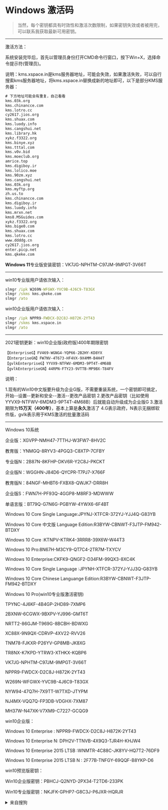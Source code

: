 # Windows 激活码
> 当然，每个密钥都具有时效性和激活次数限制，如果密钥失效或者被用完，可以联系我获取最新可用密钥。

-----------
激活方法：

系统安装完毕后，首先以管理员身份打开CMD命令行窗口，按下Win+X，选择命令提示符(管理员)。

说明：kms.xspace.in是kms服务器地址，可能会失效，如果激活失败，可以自行搜索kms服务器地址，将kms.xspace.in替换成新的地址即可，以下是部分KMS服务器：
```txt
# 下方地址可能会有重复，自己看看
kms.03k.org
kms.chinancce.com
kms.lotro.cc
cy2617.jios.org
kms.shuax.com
kms.luody.info
kms.cangshui.net
kms.library.hk
xykz.f3322.org
kms.binye.xyz
kms.tttal.com
kms.v0v.bid
kms.moeclub.org
amrice.top
kms.digiboy.ir
kms.lolico.moe
kms.90zm.xyz
kms.cangshui.net
kms.03k.org
kms.myftp.org
zh.us.to
kms.chinancce.com
kms.digiboy.ir
kms.luody.info
kms.mrxn.net
kms8.MSGuides.com
xykz.f3322.org
kms.bige0.com
kms.shuax.com
kms.lotro.cc
www.ddddg.cn
cy2617.jios.org
enter.picp.net
kms.qkeke.com
```
**Windows 11**专业版安装密钥：VK7JG-NPHTM-C97JM-9MPGT-3V66T

---

win10专业版用户请依次输入：

```bat
slmgr /ipk W269N-WFGWX-YVC9B-4J6C9-T83GX
slmgr /skms kms.qkeke.com
slmgr /ato
```

win10企业版用户请依次输入：

```bat
slmgr /ipk NPPR9-FWDCX-D2C8J-H872K-2YT43
slmgr /skms kms.xspace.in
slmgr /ato
```

--------

2021密钥更新：win10企业版(政府版)400年期限密钥
```
【EnterpriseG】FV469-WGNG4-YQP66-2B2HY-KD8YX
【EnterpriseGN】FW7NV-4T673-HF4VX-9X4MM-B4H4T
【gvlkEnterpriseG】YYVX9-NTFWV-6MDM3-9PT4T-4M68B
【gvlkEnterpriseGN】44RPN-FTY23-9VTTB-MP9BX-T84FV
```
说明：

1.现有的Win10中文版要升级为企业G版，不需要重装系统，一个密钥即可搞定，开始--设置--更新和安全--激活--更改产品密钥
2.更改产品密钥（比如使用YYVX9-NTFWV-6MDM3-9PT4T-4M68B）后就能自动升级成为企业版G
3.激活期限为**15万天（400年）**，基本上算是**永久**激活了
4.G表示政府，N表示无捆绑软件版，gvlk表示用于KMS激活的批量激活码

-----
Windows 10系统

企业版：XGVPP-NMH47-7TTHJ-W3FW7-8HV2C

教育版：YNMGQ-8RYV3-4PGQ3-C8XTP-7CFBY

专业版N：2B87N-8KFHP-DKV6R-Y2C8J-PKCKT

企业版N：WGGHN-J84D6-QYCPR-T7PJ7-X766F

教育版N：84NGF-MHBT6-FXBX8-QWJK7-DRR8H

企业版S：FWN7H-PF93Q-4GGP8-M8RF3-MDWWW

单语言版：BT79Q-G7N6G-PGBYW-4YWX6-6F4BT

Windows 10 Core Single Language:JPYNJ-XTFCR-372YJ-YJJ4Q-G83YB

Windows 10 Core 中文版 Language Edition:R3BYW-CBNWT-F3JTP-FM942-BTDXY

Windows 10 Core :KTNPV-KTRK4-3RRR8-39X6W-W44T3

Windows 10 Pro:8N67H-M3CY9-QT7C4-2TR7M-TXYCV

Windows 10 Enterprise:CKFK9-QNGF2-D34FM-99QX3-8XC4K

Windows 10 Core Single Language :JPYNH-XTFCR-372YJ-YJJ3Q-G83YB

Windows 10 Core Chinese Languange Edition:R3BYW-CBNWT-F3JTP-FM942-BTDXY

Windows 10 Pro(win10专业版激活密钥)

TPYNC-4J6KF-4B4GP-2HD89-7XMP6

2BXNW-6CGWX-9BXPV-YJ996-GMT6T

NRTT2-86GJM-T969G-8BCBH-BDWXG

XC88X-9N9QX-CDRVP-4XV22-RVV26

TNM78-FJKXR-P26YV-GP8MB-JK8XG

TR8NX-K7KPD-YTRW3-XTHKX-KQBP6

VK7JG-NPHTM-C97JM-9MPGT-3V66T

NPPR9-FWDCX-D2C8J-H872K-2YT43

W269N-WFGWX-YVC9B-4J6C9-T83GX

NYW94-47Q7H-7X9TT-W7TXD-JTYPM

NJ4MX-VQQ7Q-FP3DB-VDGHX-7XM87

MH37W-N47XK-V7XM9-C7227-GCQG9

win10企业版：

Windows 10 Enterprise : NPPR9-FWDCX-D2C8J-H872K-2YT43

Windows 10 Enterprise N: DPH2V-TTNVB-4X9Q3-TJR4H-KHJW4

Windows 10 Enterprise 2015 LTSB :WNMTR-4C88C-JK8YV-HQ7T2-76DF9

Windows 10 Enterprise 2015 LTSB N : 2F77B-TNFGY-69QQF-B8YKP-D6

win10预览版密钥：

Win10企业版密钥：PBHCJ-Q2NYD-2PX34-T2TD6-233PK

Win10专业版密钥：NKJFK-GPHP7-G8C3J-P6JXR-HQRJR


<details>
<summary>来自搜狗</summary>
企业版：


XGVPP-NMH47-7TTHJ-W3FW7-8HV2C


教育版：


YNMGQ-8RYV3-4PGQ3-C8XTP-7CFBY


专业版N：
`2B87N-8KFHP-DKV6R-Y2C8J-PKCKT`


企业版N：
WGGHN-J84D6-QYCPR-T7PJ7-X766F`


教育版N：
`84NGF-MHBT6-FXBX8-QWJK7-DRR8H`


企业版S：
`FWN7H-PF93Q-4GGP8-M8RF3-MDWWW`


单语言版: `BT79Q-G7N6G-PGBYW-4YWX6-6F4BT`

Windows 10 Core Single Language: `JPYNJ-XTFCR-372YJ-YJJ4Q-G83YB`

Windows 10 Core 中文版 Language Edition: `R3BYW-CBNWT-F3JTP-FM942-BTDXY`

Windows 10 Core: `KTNPV-KTRK4-3RRR8-39X6W-W44T3`

Windows 10 Pro: `8N67H-M3CY9-QT7C4-2TR7M-TXYCV`


Windows 10 Enterprise: `CKFK9-QNGF2-D34FM-99QX3-8XC4K`


Windows 10 Core Single Language : `JPYNH-XTFCR-372YJ-YJJ3Q-G83YB`


Windows 10 Core Chinese Languange Edition:


`R3BYW-CBNWT-F3JTP-FM942-BTDXY`


win10企业版：


Windows 10 Enterprise :


NPPR9-FWDCX-D2C8J-H872K-2YT43


Windows 10 Enterprise N:


DPH2V-TTNVB-4X9Q3-TJR4H-KHJW4


Windows 10 Enterprise 2015 LTSB :


WNMTR-4C88C-JK8YV-HQ7T2-76DF9


Windows 10 Enterprise 2015 LTSB N :


2F77B-TNFGY-69QQF-B8YKP-D6


win10预览版密钥：


Win10企业版密钥：


PBHCJ-Q2NYD-2PX34-T2TD6-233PK


Win10专业版密钥：


NKJFK-GPHP7-G8C3J-P6JXR-HQRJR



<details>
<summary>来自百度</summary>

1、专业版：

W269N-WFGWX-YVC9B-4J6C9-T83GX

MH37W-N47XK-V7XM9-C7227-GCQG9

2X7P3-NGJTH-Q9TJF-8XDP9-T83GT

J2WWN-Q4338-3GFW9-BWQVK-MG9TT

NBQWQ-W9PTV-B4YWP-4K773-T6PKG

236TW-X778T-8MV9F-937GT-QVKBB

87VT2-FY2XW-F7K39-W3T8R-XMFGF

KH2J9-PC326-T44D4-39H6V-TVPBY

TFP9Y-VCY3P-VVH3T-8XXCC-MF4YK

J783Y-JKQWR-677Q8-KCXTF-BHWGC

C4M9W-WPRDG-QBB3F-VM9K8-KDQ9Y

2VCGQ-BRVJ4-2HGJ2-K36X9-J66JG

MGX79-TPQB9-KQ248-KXR2V-DHRTD

FJHWT-KDGHY-K2384-93CT7-323RC


2.神Key(适用各版本)：

KH2J9-PC326-T44D4-39H6V-TVPBY

TFP9Y-VCY3P-VVH3T-8XXCC-MF4YK

236TW-X778T-8MV9F-937GT-QVKBB

87VT2-FY2XW-F7K39-W3T8R-XMFGF

6K2KY-BFH24-PJW6W-9GK29-TMPWP

RHTBY-VWY6D-QJRJ9-JGQ3X-Q2289

3.常用笔记本激活码：

戴尔 DELL 序列号： 342DG-6YJR8-X92GV-V7DCV-P4K27

联想 LENOVO 序列号： 22TKD-F8XX6-YG69F-9M66D-PMJBM

三星 SAMSUNG 序列号：49PB6-6BJ6Y-KHGCQ-7DDY6-TF7CD

宏基 ACER 序列号： YKHFT-KW986-GK4PY-FDWYH-7TP9F或FJGCP-4DFJD-GJY49-VJBQ7-HYRR2

</details>
